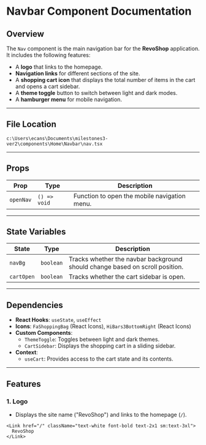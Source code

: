 # Navbar Component Documentation

## Overview

The `Nav` component is the main navigation bar for the **RevoShop** application. It includes the following features:
- A **logo** that links to the homepage.
- **Navigation links** for different sections of the site.
- A **shopping cart icon** that displays the total number of items in the cart and opens a cart sidebar.
- A **theme toggle** button to switch between light and dark modes.
- A **hamburger menu** for mobile navigation.

---

## File Location

`c:\Users\ecans\Documents\milestones3-ver2\components\Home\Navbar\nav.tsx`

---

## Props

| Prop      | Type       | Description                          |
|-----------|------------|--------------------------------------|
| `openNav` | `() => void` | Function to open the mobile navigation menu. |

---

## State Variables

| State       | Type        | Description                                                                 |
|-------------|-------------|-----------------------------------------------------------------------------|
| `navBg`     | `boolean`   | Tracks whether the navbar background should change based on scroll position. |
| `cartOpen`  | `boolean`   | Tracks whether the cart sidebar is open.                                    |

---

## Dependencies

- **React Hooks**: `useState`, `useEffect`
- **Icons**: `FaShoppingBag` (React Icons), `HiBars3BottomRight` (React Icons)
- **Custom Components**:
  - `ThemeToggle`: Toggles between light and dark themes.
  - `CartSidebar`: Displays the shopping cart in a sliding sidebar.
- **Context**:
  - `useCart`: Provides access to the cart state and its contents.

---

## Features

### 1. **Logo**
- Displays the site name ("RevoShop") and links to the homepage (`/`).

```tsx
<Link href="/" className="text-white font-bold text-2x1 sm:text-3xl">
  RevoShop
</Link>